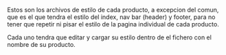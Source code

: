  Estos son los archivos de estilo de cada producto, a excepcion del comun, que es el que tendra el estilo del index, nav bar (header) y footer, para no tener que repetir ni pisar el estilo de la pagina individual de cada producto.

 Cada uno tendra que editar y cargar su estilo dentro de el fichero con el nombre de su producto.
